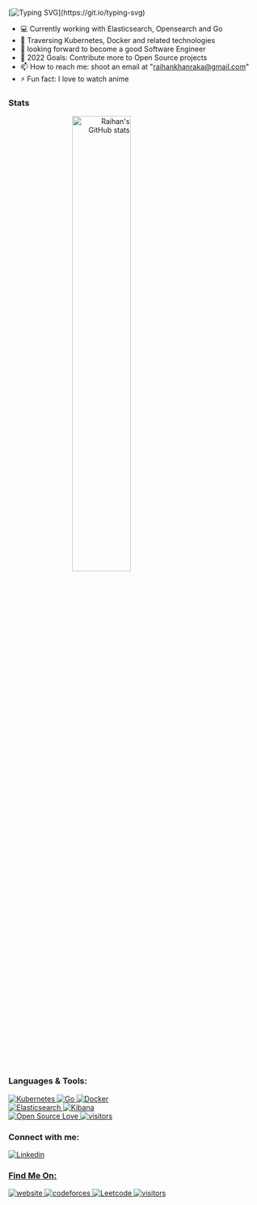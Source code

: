 

   [![Typing SVG](https://readme-typing-svg.herokuapp.com?font=consolas&color=%234DF79A&height=30&lines=HI+there%2C+I'm+Raihan!)](https://git.io/typing-svg)
   
- :computer: Currently working with Elasticsearch, Opensearch and Go
- 🔭 Traversing Kubernetes, Docker and related technologies
- 🌱 looking forward to become a good Software Engineer
- 🥅 2022 Goals: Contribute more to Open Source projects
- 📫 How to reach me: shoot an email at "raihankhanraka@gmail.com"
- ⚡ Fun fact: I love to watch anime


### Stats

<p>
    <a align="right" href="https://github.com/raihankhan?tab=repositories">
        <img alt="Raihan's GitHub stats"  width="48%" src="https://github-readme-stats.vercel.app/api?username=raihankhan&show_icons=true&theme=cobalt">
    </a>
</p>

<h3 align="left">Languages & Tools:</h3> 

<p align="left">
    <a href="https://github.com/raihankhan/">
        <img alt="Kubernetes" src="https://img.shields.io/badge/kubernetes%20-%23326ce5.svg?&style=for-the-badge&logo=kubernetes&logoColor=white"/>
    </a>
    <a href="https://github.com/raihankhan/">
        <img alt="Go" src="https://img.shields.io/badge/go-%2300ADD8.svg?&style=for-the-badge&logo=go&logoColor=white"/>
    </a>
     <a href="https://github.com/raihankhan/">
        <img alt="Docker" src="https://img.shields.io/badge/docker-%230db7ed.svg?style=for-the-badge&logo=docker&logoColor=white"/>
    </a>
    <br>
    <a href="https://github.com/raihankhan/">
        <img alt="Elasticsearch" src="https://badges.aleen42.com/src/elasticsearch.svg" />
    </a>
    <a href="https://github.com/raihankhan/">
        <img  alt="Kibana" src="https://badges.aleen42.com/src/kibana.svg" />
    </a>
    <br>
    <a href="https://visitor-badge.laobi.icu/">
        <img alt="Open Source Love" src="https://badges.frapsoft.com/os/v1/open-source.svg?v=103" />
    </a>
    <a href="https://github.com/ellerbrock/open-source-badges/">
        <img  alt="visitors" src="https://visitor-badge.laobi.icu/badge?page_id=raihankhan.raihankhan" />
    </a>
</p>


<h3 align="left">Connect with me:</h3> 

<p align="left">
    <a href="https://www.linkedin.com/in/raihan-khan-raka">
        <img alt="Linkedin" src="https://img.shields.io/badge/LinkedIn-0077B5?style=for-the-badge&logo=linkedin&logoColor=white"/>
</p>

<h3 align="left">Find Me On:</h3> 
<p align="left">
    <a href="https://raihankhan.github.io/">
        <img alt="website" src="https://img.shields.io/badge/website-000000?style=for-the-badge&logo=About.me&logoColor=white"/>
     <a href="https://codeforces.com/profile/Segmented">
        <img alt="codeforces" src="https://img.shields.io/badge/Codeforces-445f9d?style=for-the-badge&logo=Codeforces&logoColor=white"/>
    </a>
    <a href="https://leetcode.com/raihan_khan/">
        <img alt="Leetcode" src="https://img.shields.io/badge/-LeetCode-FFA116?style=for-the-badge&logo=LeetCode&logoColor=black" />
    </a>
    <a href="https://www.hackerrank.com/raihankhanraka">
        <img  alt="visitors" src="https://img.shields.io/badge/-Hackerrank-2EC866?style=for-the-badge&logo=HackerRank&logoColor=white" />
    </a>
</p>


